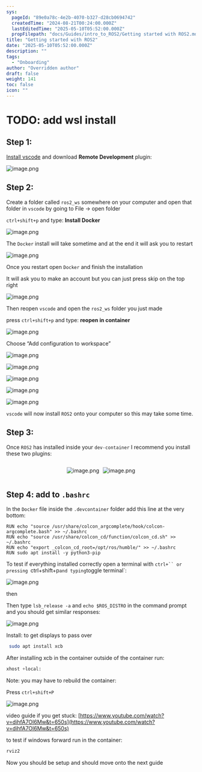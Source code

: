 ```yaml
---
sys:
  pageId: "89e0a78c-4e2b-4070-b327-d28cb0694742"
  createdTime: "2024-08-21T00:24:00.000Z"
  lastEditedTime: "2025-05-10T05:52:00.000Z"
  propFilepath: "docs/Guides/intro_to_ROS2/Getting started with ROS2.md"
title: "Getting started with ROS2"
date: "2025-05-10T05:52:00.000Z"
description: ""
tags:
  - "Onboarding"
author: "Overridden author"
draft: false
weight: 141
toc: false
icon: ""
---
```


# TODO: add wsl install

## Step 1:

[Install vscode](https://code.visualstudio.com/download) and download **Remote Development** plugin:

![image.png](https://prod-files-secure.s3.us-west-2.amazonaws.com/d518164a-d88e-44d1-a4ee-3adb3bd8bce0/efb52993-1881-4a40-b95e-6f020334f022/image.png?X-Amz-Algorithm=AWS4-HMAC-SHA256&X-Amz-Content-Sha256=UNSIGNED-PAYLOAD&X-Amz-Credential=ASIAZI2LB466Q5BB6NAF%2F20250515%2Fus-west-2%2Fs3%2Faws4_request&X-Amz-Date=20250515T161103Z&X-Amz-Expires=3600&X-Amz-Security-Token=IQoJb3JpZ2luX2VjEHgaCXVzLXdlc3QtMiJHMEUCIHhHlnX4lEdsaYXEU%2BU9PpFO0em4NmBpMSBwjqpQhLSGAiEAm8sfOtrtCoSyloCgGbD387ahxxoEIbGg%2FXOHTAKsmoAq%2FwMIMRAAGgw2Mzc0MjMxODM4MDUiDAFwO9YJdoPdnSRAJyrcA1c9Eoi5wPsFiv2jNkOfr%2FmZxcY0mkWSS8K3r0CBecG6EjF8zBqRRK8UemiIjoVHZTvr4XPfUuDebTAxEUNxAxpgkJO52ULrjn2gsBUmgNBN1CBjKWlFjmyoGOJGVO8sc7tjXUHMB7TD3OKALex1CgzeCmNyQU8Dz4h5Tv5xI4eZAF2Y7Nc8MSbEM089XpmDGRcj6SmiHPsuIydLTXIXWQKIV9ZIh1yqYDETbJtDyugsNx%2FtRadI8TyFo2oppMDMW35R1q%2FKqxFGYGUWt5N1CcLVNXMu%2BR52X7AzlCuMFuR54fvxk%2FH%2FMu5tlP1y0ZtEWQE6y38DcYirID3c6GGP2vD%2FBm2IIas3pNN%2F6DrrcmSefclX9CTuJGa6FSX%2BsPPh9zB5k2z21TIsS6vhwCXh8wTQ%2BGX%2FYFpfdotRO2F6%2BVt%2BeXaHEK7Ct%2B0hlKLm76E8z%2Bg13QzW%2FJZTgxp1qZm63P2GO8gs134cgn%2F1os9wGnJQgq4lQ59mt05dz4jE1u0d9w4mCqJJc1z7m%2FUTSXjHEuDxt3tpdElVvFvTyjA5Ch%2FEwiMKq8byfQbeGYKkQYMUuu5Mbi%2FpE6327MoWnjl61Vo9awfzp2Mb7lDWTuyXD4oiuBRdaV0dCRUO1nZJMMSSmMEGOqUB5Gux0FTs%2BgZsOVI63JOpaYayIpujd%2Fap3KDn8%2BfFGgHM3L9TgFsS2%2FGk8JNNgFnbOg2PVkLYZeGSLRlL5keoRLKICXw4o%2FD6ZGXVZGl9Xd22Sc7Mc%2BYUpZB9LLMmncYPiT7m%2B7MG1apGNRC0g4j6Nuvg0YspyjbrtXfaFImp8CiCqk9KiNEz2oHHAMkEJpP2v%2BJ4Q5AuqOoeKGlkA3j0KBIMQKS2&X-Amz-Signature=cfd78bbbed70e7569ae316158853e0364c5c9fb8481387a3b78285d99ae3a97b&X-Amz-SignedHeaders=host&x-id=GetObject)

## Step 2:

Create a folder called `ros2_ws` somewhere on your computer and open that folder in `vscode` by going to File → open folder 

`ctrl+shift+p` and type: **Install Docker**

![image.png](https://prod-files-secure.s3.us-west-2.amazonaws.com/d518164a-d88e-44d1-a4ee-3adb3bd8bce0/2269dc0e-1cd5-47ff-bceb-c04ad9b2eab0/image.png?X-Amz-Algorithm=AWS4-HMAC-SHA256&X-Amz-Content-Sha256=UNSIGNED-PAYLOAD&X-Amz-Credential=ASIAZI2LB466Q5BB6NAF%2F20250515%2Fus-west-2%2Fs3%2Faws4_request&X-Amz-Date=20250515T161103Z&X-Amz-Expires=3600&X-Amz-Security-Token=IQoJb3JpZ2luX2VjEHgaCXVzLXdlc3QtMiJHMEUCIHhHlnX4lEdsaYXEU%2BU9PpFO0em4NmBpMSBwjqpQhLSGAiEAm8sfOtrtCoSyloCgGbD387ahxxoEIbGg%2FXOHTAKsmoAq%2FwMIMRAAGgw2Mzc0MjMxODM4MDUiDAFwO9YJdoPdnSRAJyrcA1c9Eoi5wPsFiv2jNkOfr%2FmZxcY0mkWSS8K3r0CBecG6EjF8zBqRRK8UemiIjoVHZTvr4XPfUuDebTAxEUNxAxpgkJO52ULrjn2gsBUmgNBN1CBjKWlFjmyoGOJGVO8sc7tjXUHMB7TD3OKALex1CgzeCmNyQU8Dz4h5Tv5xI4eZAF2Y7Nc8MSbEM089XpmDGRcj6SmiHPsuIydLTXIXWQKIV9ZIh1yqYDETbJtDyugsNx%2FtRadI8TyFo2oppMDMW35R1q%2FKqxFGYGUWt5N1CcLVNXMu%2BR52X7AzlCuMFuR54fvxk%2FH%2FMu5tlP1y0ZtEWQE6y38DcYirID3c6GGP2vD%2FBm2IIas3pNN%2F6DrrcmSefclX9CTuJGa6FSX%2BsPPh9zB5k2z21TIsS6vhwCXh8wTQ%2BGX%2FYFpfdotRO2F6%2BVt%2BeXaHEK7Ct%2B0hlKLm76E8z%2Bg13QzW%2FJZTgxp1qZm63P2GO8gs134cgn%2F1os9wGnJQgq4lQ59mt05dz4jE1u0d9w4mCqJJc1z7m%2FUTSXjHEuDxt3tpdElVvFvTyjA5Ch%2FEwiMKq8byfQbeGYKkQYMUuu5Mbi%2FpE6327MoWnjl61Vo9awfzp2Mb7lDWTuyXD4oiuBRdaV0dCRUO1nZJMMSSmMEGOqUB5Gux0FTs%2BgZsOVI63JOpaYayIpujd%2Fap3KDn8%2BfFGgHM3L9TgFsS2%2FGk8JNNgFnbOg2PVkLYZeGSLRlL5keoRLKICXw4o%2FD6ZGXVZGl9Xd22Sc7Mc%2BYUpZB9LLMmncYPiT7m%2B7MG1apGNRC0g4j6Nuvg0YspyjbrtXfaFImp8CiCqk9KiNEz2oHHAMkEJpP2v%2BJ4Q5AuqOoeKGlkA3j0KBIMQKS2&X-Amz-Signature=a7ea79b75b8e286b7d89198ca5116d02c4be4a91e17006836c4e955a82052219&X-Amz-SignedHeaders=host&x-id=GetObject)

The `Docker` install will take sometime and at the end it will ask you to restart

![image.png](https://prod-files-secure.s3.us-west-2.amazonaws.com/d518164a-d88e-44d1-a4ee-3adb3bd8bce0/ed233f78-be33-4b1f-b89c-9c346c0e961e/image.png?X-Amz-Algorithm=AWS4-HMAC-SHA256&X-Amz-Content-Sha256=UNSIGNED-PAYLOAD&X-Amz-Credential=ASIAZI2LB466Q5BB6NAF%2F20250515%2Fus-west-2%2Fs3%2Faws4_request&X-Amz-Date=20250515T161103Z&X-Amz-Expires=3600&X-Amz-Security-Token=IQoJb3JpZ2luX2VjEHgaCXVzLXdlc3QtMiJHMEUCIHhHlnX4lEdsaYXEU%2BU9PpFO0em4NmBpMSBwjqpQhLSGAiEAm8sfOtrtCoSyloCgGbD387ahxxoEIbGg%2FXOHTAKsmoAq%2FwMIMRAAGgw2Mzc0MjMxODM4MDUiDAFwO9YJdoPdnSRAJyrcA1c9Eoi5wPsFiv2jNkOfr%2FmZxcY0mkWSS8K3r0CBecG6EjF8zBqRRK8UemiIjoVHZTvr4XPfUuDebTAxEUNxAxpgkJO52ULrjn2gsBUmgNBN1CBjKWlFjmyoGOJGVO8sc7tjXUHMB7TD3OKALex1CgzeCmNyQU8Dz4h5Tv5xI4eZAF2Y7Nc8MSbEM089XpmDGRcj6SmiHPsuIydLTXIXWQKIV9ZIh1yqYDETbJtDyugsNx%2FtRadI8TyFo2oppMDMW35R1q%2FKqxFGYGUWt5N1CcLVNXMu%2BR52X7AzlCuMFuR54fvxk%2FH%2FMu5tlP1y0ZtEWQE6y38DcYirID3c6GGP2vD%2FBm2IIas3pNN%2F6DrrcmSefclX9CTuJGa6FSX%2BsPPh9zB5k2z21TIsS6vhwCXh8wTQ%2BGX%2FYFpfdotRO2F6%2BVt%2BeXaHEK7Ct%2B0hlKLm76E8z%2Bg13QzW%2FJZTgxp1qZm63P2GO8gs134cgn%2F1os9wGnJQgq4lQ59mt05dz4jE1u0d9w4mCqJJc1z7m%2FUTSXjHEuDxt3tpdElVvFvTyjA5Ch%2FEwiMKq8byfQbeGYKkQYMUuu5Mbi%2FpE6327MoWnjl61Vo9awfzp2Mb7lDWTuyXD4oiuBRdaV0dCRUO1nZJMMSSmMEGOqUB5Gux0FTs%2BgZsOVI63JOpaYayIpujd%2Fap3KDn8%2BfFGgHM3L9TgFsS2%2FGk8JNNgFnbOg2PVkLYZeGSLRlL5keoRLKICXw4o%2FD6ZGXVZGl9Xd22Sc7Mc%2BYUpZB9LLMmncYPiT7m%2B7MG1apGNRC0g4j6Nuvg0YspyjbrtXfaFImp8CiCqk9KiNEz2oHHAMkEJpP2v%2BJ4Q5AuqOoeKGlkA3j0KBIMQKS2&X-Amz-Signature=33e658b48f9e373f43400b9fea4bcf29cefb83b0d4719f95d3e40faf7f3c02cb&X-Amz-SignedHeaders=host&x-id=GetObject)

Once you restart open `Docker` and finish the installation

It will ask you to make an account but you can just press skip on the top right

![image.png](https://prod-files-secure.s3.us-west-2.amazonaws.com/d518164a-d88e-44d1-a4ee-3adb3bd8bce0/21010ad9-1659-4fd9-9f59-9932a09b2a3d/image.png?X-Amz-Algorithm=AWS4-HMAC-SHA256&X-Amz-Content-Sha256=UNSIGNED-PAYLOAD&X-Amz-Credential=ASIAZI2LB466Q5BB6NAF%2F20250515%2Fus-west-2%2Fs3%2Faws4_request&X-Amz-Date=20250515T161103Z&X-Amz-Expires=3600&X-Amz-Security-Token=IQoJb3JpZ2luX2VjEHgaCXVzLXdlc3QtMiJHMEUCIHhHlnX4lEdsaYXEU%2BU9PpFO0em4NmBpMSBwjqpQhLSGAiEAm8sfOtrtCoSyloCgGbD387ahxxoEIbGg%2FXOHTAKsmoAq%2FwMIMRAAGgw2Mzc0MjMxODM4MDUiDAFwO9YJdoPdnSRAJyrcA1c9Eoi5wPsFiv2jNkOfr%2FmZxcY0mkWSS8K3r0CBecG6EjF8zBqRRK8UemiIjoVHZTvr4XPfUuDebTAxEUNxAxpgkJO52ULrjn2gsBUmgNBN1CBjKWlFjmyoGOJGVO8sc7tjXUHMB7TD3OKALex1CgzeCmNyQU8Dz4h5Tv5xI4eZAF2Y7Nc8MSbEM089XpmDGRcj6SmiHPsuIydLTXIXWQKIV9ZIh1yqYDETbJtDyugsNx%2FtRadI8TyFo2oppMDMW35R1q%2FKqxFGYGUWt5N1CcLVNXMu%2BR52X7AzlCuMFuR54fvxk%2FH%2FMu5tlP1y0ZtEWQE6y38DcYirID3c6GGP2vD%2FBm2IIas3pNN%2F6DrrcmSefclX9CTuJGa6FSX%2BsPPh9zB5k2z21TIsS6vhwCXh8wTQ%2BGX%2FYFpfdotRO2F6%2BVt%2BeXaHEK7Ct%2B0hlKLm76E8z%2Bg13QzW%2FJZTgxp1qZm63P2GO8gs134cgn%2F1os9wGnJQgq4lQ59mt05dz4jE1u0d9w4mCqJJc1z7m%2FUTSXjHEuDxt3tpdElVvFvTyjA5Ch%2FEwiMKq8byfQbeGYKkQYMUuu5Mbi%2FpE6327MoWnjl61Vo9awfzp2Mb7lDWTuyXD4oiuBRdaV0dCRUO1nZJMMSSmMEGOqUB5Gux0FTs%2BgZsOVI63JOpaYayIpujd%2Fap3KDn8%2BfFGgHM3L9TgFsS2%2FGk8JNNgFnbOg2PVkLYZeGSLRlL5keoRLKICXw4o%2FD6ZGXVZGl9Xd22Sc7Mc%2BYUpZB9LLMmncYPiT7m%2B7MG1apGNRC0g4j6Nuvg0YspyjbrtXfaFImp8CiCqk9KiNEz2oHHAMkEJpP2v%2BJ4Q5AuqOoeKGlkA3j0KBIMQKS2&X-Amz-Signature=106c9826064e475c46a736eae7d0c029e19fdceaa52b33056538842387820f81&X-Amz-SignedHeaders=host&x-id=GetObject)

Then reopen `vscode` and open the `ros2_ws` folder you just made

press `ctrl+shift+p` and type: **reopen in container**

![image.png](https://prod-files-secure.s3.us-west-2.amazonaws.com/d518164a-d88e-44d1-a4ee-3adb3bd8bce0/4e93b8c2-41ad-488c-8095-c74205196118/image.png?X-Amz-Algorithm=AWS4-HMAC-SHA256&X-Amz-Content-Sha256=UNSIGNED-PAYLOAD&X-Amz-Credential=ASIAZI2LB466Q5BB6NAF%2F20250515%2Fus-west-2%2Fs3%2Faws4_request&X-Amz-Date=20250515T161103Z&X-Amz-Expires=3600&X-Amz-Security-Token=IQoJb3JpZ2luX2VjEHgaCXVzLXdlc3QtMiJHMEUCIHhHlnX4lEdsaYXEU%2BU9PpFO0em4NmBpMSBwjqpQhLSGAiEAm8sfOtrtCoSyloCgGbD387ahxxoEIbGg%2FXOHTAKsmoAq%2FwMIMRAAGgw2Mzc0MjMxODM4MDUiDAFwO9YJdoPdnSRAJyrcA1c9Eoi5wPsFiv2jNkOfr%2FmZxcY0mkWSS8K3r0CBecG6EjF8zBqRRK8UemiIjoVHZTvr4XPfUuDebTAxEUNxAxpgkJO52ULrjn2gsBUmgNBN1CBjKWlFjmyoGOJGVO8sc7tjXUHMB7TD3OKALex1CgzeCmNyQU8Dz4h5Tv5xI4eZAF2Y7Nc8MSbEM089XpmDGRcj6SmiHPsuIydLTXIXWQKIV9ZIh1yqYDETbJtDyugsNx%2FtRadI8TyFo2oppMDMW35R1q%2FKqxFGYGUWt5N1CcLVNXMu%2BR52X7AzlCuMFuR54fvxk%2FH%2FMu5tlP1y0ZtEWQE6y38DcYirID3c6GGP2vD%2FBm2IIas3pNN%2F6DrrcmSefclX9CTuJGa6FSX%2BsPPh9zB5k2z21TIsS6vhwCXh8wTQ%2BGX%2FYFpfdotRO2F6%2BVt%2BeXaHEK7Ct%2B0hlKLm76E8z%2Bg13QzW%2FJZTgxp1qZm63P2GO8gs134cgn%2F1os9wGnJQgq4lQ59mt05dz4jE1u0d9w4mCqJJc1z7m%2FUTSXjHEuDxt3tpdElVvFvTyjA5Ch%2FEwiMKq8byfQbeGYKkQYMUuu5Mbi%2FpE6327MoWnjl61Vo9awfzp2Mb7lDWTuyXD4oiuBRdaV0dCRUO1nZJMMSSmMEGOqUB5Gux0FTs%2BgZsOVI63JOpaYayIpujd%2Fap3KDn8%2BfFGgHM3L9TgFsS2%2FGk8JNNgFnbOg2PVkLYZeGSLRlL5keoRLKICXw4o%2FD6ZGXVZGl9Xd22Sc7Mc%2BYUpZB9LLMmncYPiT7m%2B7MG1apGNRC0g4j6Nuvg0YspyjbrtXfaFImp8CiCqk9KiNEz2oHHAMkEJpP2v%2BJ4Q5AuqOoeKGlkA3j0KBIMQKS2&X-Amz-Signature=3ffac62ac8fc575d886bd04199a7baf7c023ed98c87a5405a070d33710fecd2c&X-Amz-SignedHeaders=host&x-id=GetObject)

Choose “Add configuration to workspace”

![image.png](https://prod-files-secure.s3.us-west-2.amazonaws.com/d518164a-d88e-44d1-a4ee-3adb3bd8bce0/9560b282-5060-4989-ba37-97e7b2c22476/image.png?X-Amz-Algorithm=AWS4-HMAC-SHA256&X-Amz-Content-Sha256=UNSIGNED-PAYLOAD&X-Amz-Credential=ASIAZI2LB466Q5BB6NAF%2F20250515%2Fus-west-2%2Fs3%2Faws4_request&X-Amz-Date=20250515T161103Z&X-Amz-Expires=3600&X-Amz-Security-Token=IQoJb3JpZ2luX2VjEHgaCXVzLXdlc3QtMiJHMEUCIHhHlnX4lEdsaYXEU%2BU9PpFO0em4NmBpMSBwjqpQhLSGAiEAm8sfOtrtCoSyloCgGbD387ahxxoEIbGg%2FXOHTAKsmoAq%2FwMIMRAAGgw2Mzc0MjMxODM4MDUiDAFwO9YJdoPdnSRAJyrcA1c9Eoi5wPsFiv2jNkOfr%2FmZxcY0mkWSS8K3r0CBecG6EjF8zBqRRK8UemiIjoVHZTvr4XPfUuDebTAxEUNxAxpgkJO52ULrjn2gsBUmgNBN1CBjKWlFjmyoGOJGVO8sc7tjXUHMB7TD3OKALex1CgzeCmNyQU8Dz4h5Tv5xI4eZAF2Y7Nc8MSbEM089XpmDGRcj6SmiHPsuIydLTXIXWQKIV9ZIh1yqYDETbJtDyugsNx%2FtRadI8TyFo2oppMDMW35R1q%2FKqxFGYGUWt5N1CcLVNXMu%2BR52X7AzlCuMFuR54fvxk%2FH%2FMu5tlP1y0ZtEWQE6y38DcYirID3c6GGP2vD%2FBm2IIas3pNN%2F6DrrcmSefclX9CTuJGa6FSX%2BsPPh9zB5k2z21TIsS6vhwCXh8wTQ%2BGX%2FYFpfdotRO2F6%2BVt%2BeXaHEK7Ct%2B0hlKLm76E8z%2Bg13QzW%2FJZTgxp1qZm63P2GO8gs134cgn%2F1os9wGnJQgq4lQ59mt05dz4jE1u0d9w4mCqJJc1z7m%2FUTSXjHEuDxt3tpdElVvFvTyjA5Ch%2FEwiMKq8byfQbeGYKkQYMUuu5Mbi%2FpE6327MoWnjl61Vo9awfzp2Mb7lDWTuyXD4oiuBRdaV0dCRUO1nZJMMSSmMEGOqUB5Gux0FTs%2BgZsOVI63JOpaYayIpujd%2Fap3KDn8%2BfFGgHM3L9TgFsS2%2FGk8JNNgFnbOg2PVkLYZeGSLRlL5keoRLKICXw4o%2FD6ZGXVZGl9Xd22Sc7Mc%2BYUpZB9LLMmncYPiT7m%2B7MG1apGNRC0g4j6Nuvg0YspyjbrtXfaFImp8CiCqk9KiNEz2oHHAMkEJpP2v%2BJ4Q5AuqOoeKGlkA3j0KBIMQKS2&X-Amz-Signature=fa1ca4c82356c2e99edbd02f1f6341882cd73e93852ae44cb65c37982fb46961&X-Amz-SignedHeaders=host&x-id=GetObject)

![image.png](https://prod-files-secure.s3.us-west-2.amazonaws.com/d518164a-d88e-44d1-a4ee-3adb3bd8bce0/2ee63f81-886b-48e8-a553-dc6e5eac99e4/image.png?X-Amz-Algorithm=AWS4-HMAC-SHA256&X-Amz-Content-Sha256=UNSIGNED-PAYLOAD&X-Amz-Credential=ASIAZI2LB466Q5BB6NAF%2F20250515%2Fus-west-2%2Fs3%2Faws4_request&X-Amz-Date=20250515T161103Z&X-Amz-Expires=3600&X-Amz-Security-Token=IQoJb3JpZ2luX2VjEHgaCXVzLXdlc3QtMiJHMEUCIHhHlnX4lEdsaYXEU%2BU9PpFO0em4NmBpMSBwjqpQhLSGAiEAm8sfOtrtCoSyloCgGbD387ahxxoEIbGg%2FXOHTAKsmoAq%2FwMIMRAAGgw2Mzc0MjMxODM4MDUiDAFwO9YJdoPdnSRAJyrcA1c9Eoi5wPsFiv2jNkOfr%2FmZxcY0mkWSS8K3r0CBecG6EjF8zBqRRK8UemiIjoVHZTvr4XPfUuDebTAxEUNxAxpgkJO52ULrjn2gsBUmgNBN1CBjKWlFjmyoGOJGVO8sc7tjXUHMB7TD3OKALex1CgzeCmNyQU8Dz4h5Tv5xI4eZAF2Y7Nc8MSbEM089XpmDGRcj6SmiHPsuIydLTXIXWQKIV9ZIh1yqYDETbJtDyugsNx%2FtRadI8TyFo2oppMDMW35R1q%2FKqxFGYGUWt5N1CcLVNXMu%2BR52X7AzlCuMFuR54fvxk%2FH%2FMu5tlP1y0ZtEWQE6y38DcYirID3c6GGP2vD%2FBm2IIas3pNN%2F6DrrcmSefclX9CTuJGa6FSX%2BsPPh9zB5k2z21TIsS6vhwCXh8wTQ%2BGX%2FYFpfdotRO2F6%2BVt%2BeXaHEK7Ct%2B0hlKLm76E8z%2Bg13QzW%2FJZTgxp1qZm63P2GO8gs134cgn%2F1os9wGnJQgq4lQ59mt05dz4jE1u0d9w4mCqJJc1z7m%2FUTSXjHEuDxt3tpdElVvFvTyjA5Ch%2FEwiMKq8byfQbeGYKkQYMUuu5Mbi%2FpE6327MoWnjl61Vo9awfzp2Mb7lDWTuyXD4oiuBRdaV0dCRUO1nZJMMSSmMEGOqUB5Gux0FTs%2BgZsOVI63JOpaYayIpujd%2Fap3KDn8%2BfFGgHM3L9TgFsS2%2FGk8JNNgFnbOg2PVkLYZeGSLRlL5keoRLKICXw4o%2FD6ZGXVZGl9Xd22Sc7Mc%2BYUpZB9LLMmncYPiT7m%2B7MG1apGNRC0g4j6Nuvg0YspyjbrtXfaFImp8CiCqk9KiNEz2oHHAMkEJpP2v%2BJ4Q5AuqOoeKGlkA3j0KBIMQKS2&X-Amz-Signature=851123b1fe42099d8dcb19cecda4cdc90aa9c5b2d276e610f3ceb406d315a809&X-Amz-SignedHeaders=host&x-id=GetObject)

![image.png](https://prod-files-secure.s3.us-west-2.amazonaws.com/d518164a-d88e-44d1-a4ee-3adb3bd8bce0/ae1580b2-b048-407e-aed9-b584224a7a04/image.png?X-Amz-Algorithm=AWS4-HMAC-SHA256&X-Amz-Content-Sha256=UNSIGNED-PAYLOAD&X-Amz-Credential=ASIAZI2LB466Q5BB6NAF%2F20250515%2Fus-west-2%2Fs3%2Faws4_request&X-Amz-Date=20250515T161103Z&X-Amz-Expires=3600&X-Amz-Security-Token=IQoJb3JpZ2luX2VjEHgaCXVzLXdlc3QtMiJHMEUCIHhHlnX4lEdsaYXEU%2BU9PpFO0em4NmBpMSBwjqpQhLSGAiEAm8sfOtrtCoSyloCgGbD387ahxxoEIbGg%2FXOHTAKsmoAq%2FwMIMRAAGgw2Mzc0MjMxODM4MDUiDAFwO9YJdoPdnSRAJyrcA1c9Eoi5wPsFiv2jNkOfr%2FmZxcY0mkWSS8K3r0CBecG6EjF8zBqRRK8UemiIjoVHZTvr4XPfUuDebTAxEUNxAxpgkJO52ULrjn2gsBUmgNBN1CBjKWlFjmyoGOJGVO8sc7tjXUHMB7TD3OKALex1CgzeCmNyQU8Dz4h5Tv5xI4eZAF2Y7Nc8MSbEM089XpmDGRcj6SmiHPsuIydLTXIXWQKIV9ZIh1yqYDETbJtDyugsNx%2FtRadI8TyFo2oppMDMW35R1q%2FKqxFGYGUWt5N1CcLVNXMu%2BR52X7AzlCuMFuR54fvxk%2FH%2FMu5tlP1y0ZtEWQE6y38DcYirID3c6GGP2vD%2FBm2IIas3pNN%2F6DrrcmSefclX9CTuJGa6FSX%2BsPPh9zB5k2z21TIsS6vhwCXh8wTQ%2BGX%2FYFpfdotRO2F6%2BVt%2BeXaHEK7Ct%2B0hlKLm76E8z%2Bg13QzW%2FJZTgxp1qZm63P2GO8gs134cgn%2F1os9wGnJQgq4lQ59mt05dz4jE1u0d9w4mCqJJc1z7m%2FUTSXjHEuDxt3tpdElVvFvTyjA5Ch%2FEwiMKq8byfQbeGYKkQYMUuu5Mbi%2FpE6327MoWnjl61Vo9awfzp2Mb7lDWTuyXD4oiuBRdaV0dCRUO1nZJMMSSmMEGOqUB5Gux0FTs%2BgZsOVI63JOpaYayIpujd%2Fap3KDn8%2BfFGgHM3L9TgFsS2%2FGk8JNNgFnbOg2PVkLYZeGSLRlL5keoRLKICXw4o%2FD6ZGXVZGl9Xd22Sc7Mc%2BYUpZB9LLMmncYPiT7m%2B7MG1apGNRC0g4j6Nuvg0YspyjbrtXfaFImp8CiCqk9KiNEz2oHHAMkEJpP2v%2BJ4Q5AuqOoeKGlkA3j0KBIMQKS2&X-Amz-Signature=c9a0b7b3a9ffc2532b0cb93146424b72afa36237b69f84c8cdfed06b63d3590d&X-Amz-SignedHeaders=host&x-id=GetObject)

![image.png](https://prod-files-secure.s3.us-west-2.amazonaws.com/d518164a-d88e-44d1-a4ee-3adb3bd8bce0/53255b28-f75e-430f-b9e3-c0ac8577e42b/image.png?X-Amz-Algorithm=AWS4-HMAC-SHA256&X-Amz-Content-Sha256=UNSIGNED-PAYLOAD&X-Amz-Credential=ASIAZI2LB466Q5BB6NAF%2F20250515%2Fus-west-2%2Fs3%2Faws4_request&X-Amz-Date=20250515T161103Z&X-Amz-Expires=3600&X-Amz-Security-Token=IQoJb3JpZ2luX2VjEHgaCXVzLXdlc3QtMiJHMEUCIHhHlnX4lEdsaYXEU%2BU9PpFO0em4NmBpMSBwjqpQhLSGAiEAm8sfOtrtCoSyloCgGbD387ahxxoEIbGg%2FXOHTAKsmoAq%2FwMIMRAAGgw2Mzc0MjMxODM4MDUiDAFwO9YJdoPdnSRAJyrcA1c9Eoi5wPsFiv2jNkOfr%2FmZxcY0mkWSS8K3r0CBecG6EjF8zBqRRK8UemiIjoVHZTvr4XPfUuDebTAxEUNxAxpgkJO52ULrjn2gsBUmgNBN1CBjKWlFjmyoGOJGVO8sc7tjXUHMB7TD3OKALex1CgzeCmNyQU8Dz4h5Tv5xI4eZAF2Y7Nc8MSbEM089XpmDGRcj6SmiHPsuIydLTXIXWQKIV9ZIh1yqYDETbJtDyugsNx%2FtRadI8TyFo2oppMDMW35R1q%2FKqxFGYGUWt5N1CcLVNXMu%2BR52X7AzlCuMFuR54fvxk%2FH%2FMu5tlP1y0ZtEWQE6y38DcYirID3c6GGP2vD%2FBm2IIas3pNN%2F6DrrcmSefclX9CTuJGa6FSX%2BsPPh9zB5k2z21TIsS6vhwCXh8wTQ%2BGX%2FYFpfdotRO2F6%2BVt%2BeXaHEK7Ct%2B0hlKLm76E8z%2Bg13QzW%2FJZTgxp1qZm63P2GO8gs134cgn%2F1os9wGnJQgq4lQ59mt05dz4jE1u0d9w4mCqJJc1z7m%2FUTSXjHEuDxt3tpdElVvFvTyjA5Ch%2FEwiMKq8byfQbeGYKkQYMUuu5Mbi%2FpE6327MoWnjl61Vo9awfzp2Mb7lDWTuyXD4oiuBRdaV0dCRUO1nZJMMSSmMEGOqUB5Gux0FTs%2BgZsOVI63JOpaYayIpujd%2Fap3KDn8%2BfFGgHM3L9TgFsS2%2FGk8JNNgFnbOg2PVkLYZeGSLRlL5keoRLKICXw4o%2FD6ZGXVZGl9Xd22Sc7Mc%2BYUpZB9LLMmncYPiT7m%2B7MG1apGNRC0g4j6Nuvg0YspyjbrtXfaFImp8CiCqk9KiNEz2oHHAMkEJpP2v%2BJ4Q5AuqOoeKGlkA3j0KBIMQKS2&X-Amz-Signature=aaaf0fda6ea6555ff3469dbd9be01f286f6ac9f3d1610627f3a90004989b8338&X-Amz-SignedHeaders=host&x-id=GetObject)

![image.png](https://prod-files-secure.s3.us-west-2.amazonaws.com/d518164a-d88e-44d1-a4ee-3adb3bd8bce0/7c562767-5af9-4ffb-97d1-327bcdf4ee00/image.png?X-Amz-Algorithm=AWS4-HMAC-SHA256&X-Amz-Content-Sha256=UNSIGNED-PAYLOAD&X-Amz-Credential=ASIAZI2LB466Q5BB6NAF%2F20250515%2Fus-west-2%2Fs3%2Faws4_request&X-Amz-Date=20250515T161103Z&X-Amz-Expires=3600&X-Amz-Security-Token=IQoJb3JpZ2luX2VjEHgaCXVzLXdlc3QtMiJHMEUCIHhHlnX4lEdsaYXEU%2BU9PpFO0em4NmBpMSBwjqpQhLSGAiEAm8sfOtrtCoSyloCgGbD387ahxxoEIbGg%2FXOHTAKsmoAq%2FwMIMRAAGgw2Mzc0MjMxODM4MDUiDAFwO9YJdoPdnSRAJyrcA1c9Eoi5wPsFiv2jNkOfr%2FmZxcY0mkWSS8K3r0CBecG6EjF8zBqRRK8UemiIjoVHZTvr4XPfUuDebTAxEUNxAxpgkJO52ULrjn2gsBUmgNBN1CBjKWlFjmyoGOJGVO8sc7tjXUHMB7TD3OKALex1CgzeCmNyQU8Dz4h5Tv5xI4eZAF2Y7Nc8MSbEM089XpmDGRcj6SmiHPsuIydLTXIXWQKIV9ZIh1yqYDETbJtDyugsNx%2FtRadI8TyFo2oppMDMW35R1q%2FKqxFGYGUWt5N1CcLVNXMu%2BR52X7AzlCuMFuR54fvxk%2FH%2FMu5tlP1y0ZtEWQE6y38DcYirID3c6GGP2vD%2FBm2IIas3pNN%2F6DrrcmSefclX9CTuJGa6FSX%2BsPPh9zB5k2z21TIsS6vhwCXh8wTQ%2BGX%2FYFpfdotRO2F6%2BVt%2BeXaHEK7Ct%2B0hlKLm76E8z%2Bg13QzW%2FJZTgxp1qZm63P2GO8gs134cgn%2F1os9wGnJQgq4lQ59mt05dz4jE1u0d9w4mCqJJc1z7m%2FUTSXjHEuDxt3tpdElVvFvTyjA5Ch%2FEwiMKq8byfQbeGYKkQYMUuu5Mbi%2FpE6327MoWnjl61Vo9awfzp2Mb7lDWTuyXD4oiuBRdaV0dCRUO1nZJMMSSmMEGOqUB5Gux0FTs%2BgZsOVI63JOpaYayIpujd%2Fap3KDn8%2BfFGgHM3L9TgFsS2%2FGk8JNNgFnbOg2PVkLYZeGSLRlL5keoRLKICXw4o%2FD6ZGXVZGl9Xd22Sc7Mc%2BYUpZB9LLMmncYPiT7m%2B7MG1apGNRC0g4j6Nuvg0YspyjbrtXfaFImp8CiCqk9KiNEz2oHHAMkEJpP2v%2BJ4Q5AuqOoeKGlkA3j0KBIMQKS2&X-Amz-Signature=5ad4aad07e7dc3470f5b868a134155a4b2d6b8d89f85698b5dd838d11f1dbb20&X-Amz-SignedHeaders=host&x-id=GetObject)

`vscode` will now install `ROS2` onto your computer so this may take some time.

## Step 3:

Once `ROS2` has installed inside your `dev-container` I recommend you install these two plugins:

<div style="display: flex;flex-direction: row; column-gap:10px; max-width: 630px;justify-content: center;">
<div>

![image.png](https://prod-files-secure.s3.us-west-2.amazonaws.com/d518164a-d88e-44d1-a4ee-3adb3bd8bce0/3fc3d550-5a54-4ba1-ba6b-faa01cdb7369/image.png?X-Amz-Algorithm=AWS4-HMAC-SHA256&X-Amz-Content-Sha256=UNSIGNED-PAYLOAD&X-Amz-Credential=ASIAZI2LB466ZTEZZNL4%2F20250515%2Fus-west-2%2Fs3%2Faws4_request&X-Amz-Date=20250515T161110Z&X-Amz-Expires=3600&X-Amz-Security-Token=IQoJb3JpZ2luX2VjEHgaCXVzLXdlc3QtMiJHMEUCIH8bh4pZbtT4WXSeBy8eQFpvehQpsfeAq42sfrAo790BAiEAuzIcx7UUsDm6ASsVs%2BsMt5bIj3hjmn9gpEhAZ%2BsRkngq%2FwMIMRAAGgw2Mzc0MjMxODM4MDUiDGcif9H9MWQI7rRRRircAxdDQIo2MWHCqcyqmTqWS9%2BHqvU%2BEOBCH6xAhS53x1A3qP3MaJpcxQ12guDx79s8o%2B0LJ3L%2B16e3Gjpp0cXipNfzE0R9goON4PMspZZ3UUDnz8zq9VZybH1YyyM3K0LT%2F%2BrrYRRr0yvFsXx5qPySOFqwjF%2BUUJnsMme4A8frJom%2FwdwyXx7J0zxh0J5vFOUtSvJB4j%2BVzNnHcP%2BSsXbLTEdUeDxjgtO1%2Fq3g6t0JjfFP08D61zwUKiSRa2vgWuZ9j5IRH2QoSWivoOAEY4xM6L%2FtdFH5CtAlyqcFRPRZyq93HQvts5wLIf%2B91U8HfPyIt6g21r5BQGCp44B3fLp%2FRen1n%2FofQ9PSMep9UIz2CIZ2m9HpI%2BsGOjIhsGWk4vsaX7i%2Bv6dNYRtxFb5lD3HMTLY45hmesrBNN%2Fbs4OBS5a1y4iDXclxiXv8wTEAPkiLufJA81lAKmHTIw1vl3WCtTsCiLCh0ZUGgD%2Bivsal1oh%2F3%2BpMBhD16SUYp8yuCS%2FXAH0uXCY8GR28cJBlciMEfJX6LAq5gVAyK5PPm8RZqTTI0hkrg%2BbZJIkKjEQMSVnytNNAmW1Mk%2FSC6poslKcHekS9K%2FebsMRtIKsGaQV6OEYgliGVUMuOySASgr5WdMPqQmMEGOqUBrZIauEId74F%2BSJooUVXg2vLcdyhyQ6I7YUyBbhSATkypriiQzWso03B5cEUVcCDQK%2FpijLZzZGBj4RlTC1VLoNyhzk9RtnK9ZN4EMkSLz30AVfeu1Af%2FR23w4djkUzz%2FfJcEsNT5dAx8CRNJW%2F%2F2kcX2iA1Igqf5FpZR66B%2Fs8mEk5%2BJIPspbKeHraVB3Ao5lcLJoW%2BRHnhYyF6KpTo2OdXLivSZ&X-Amz-Signature=1d8f2d65764f858eff0ed9342ce2d9309354fd6ee2c216bc30dd4da51f459a08&X-Amz-SignedHeaders=host&x-id=GetObject)

</div>
<div>

![image.png](https://prod-files-secure.s3.us-west-2.amazonaws.com/d518164a-d88e-44d1-a4ee-3adb3bd8bce0/d994cc66-13c2-4093-a5a3-f84cf4601a82/image.png?X-Amz-Algorithm=AWS4-HMAC-SHA256&X-Amz-Content-Sha256=UNSIGNED-PAYLOAD&X-Amz-Credential=ASIAZI2LB466QOSRE5QD%2F20250515%2Fus-west-2%2Fs3%2Faws4_request&X-Amz-Date=20250515T161110Z&X-Amz-Expires=3600&X-Amz-Security-Token=IQoJb3JpZ2luX2VjEHgaCXVzLXdlc3QtMiJHMEUCIGvKhWWkqXRPE9zGlx3G%2F20Fpqb2Yv%2FEzfrHgt0dtLMXAiEA68uvFNytWw1I0aFtgJCDOD0m%2FZfZ990f60jWCkwKPIYq%2FwMIMRAAGgw2Mzc0MjMxODM4MDUiDILvlfiEoKvP%2FbKGJyrcA1JuuUIRjly5RXlspdW3enw2CmMQsrOvt7tz%2BQ8EhfEklXlKa3M3byPhTP6q91IRJKcw2KnBzMDkXbA74aGwB4CGfVu9MU3NFm2Ql8vudTTw2Lud%2FGRBGS9HOjYMrIC2lH1AfDUApYrpjbKEf3pcqWT3BtS8r2N9GyyWhYjZDBdM9Eaf%2B%2BtWbXCrREKAOlbnxJVMmtPLmyDTDA0MbUX3YxOtI5KbBoHubD%2FMEC5NvoQ%2FRxaVANn0%2Bj70rQCJ4656j8ZwMGFBbBG79NyS9ykWcXbrPHCSDjpZIU7ZNSQ3rtARrgbnxUoD3qS9iaX65cxGrrEshY3rKNw8wU9407xHppTA0Fhj%2FbhJj6Qi%2FOnvk8fbv94F7CZIRzQIOv8zzhQudA%2F6vJozLYhgfngSQl2RcgZNxbeuLDV92UYs78bt%2BzFTEC4u878HqNUOSyQzAg5mUufI2fspf8tu6t%2FB2p8DHYSLZZtYp5IT8IT4Xi8W2H5nmaygrNb7MbvpXLhzXVSCQF%2FWmlflHxsyXtqA3MypuTcJMR3GW%2BTdSdFPLm9TnkKRiATMcngZJ4jbqfpmmpi0s4nJfGT0y909%2Ff5UgbHB0soGb43JknllZReJYf0x%2F5HOQLj%2BBm8p8n54Vl8eMPiQmMEGOqUBF%2F0lSm%2BecVDb9t3uhv18R%2BBD%2B%2FZC31hx5oYmOfqlp2WxelgxQE4mO4jVlPPBITDw1QlEN4w8rTJnOe5ZhQbGUroEwvRsl58rzFGRGaC7nzH5s7m3kCmQSK0d3EkAht45VWor3pDZApe9X4sa9abI514FZmQG%2FWMWmgnfd5%2F3RwrR6FiX8Yz3Wralfe0BHDVcb4IqY%2B8WCk2VTxwZIO7rEd6uSdm0&X-Amz-Signature=6ca8b76978064da48a7f14f16ee33b09c1e5cfe12c8adcfcac517f918ceef2e0&X-Amz-SignedHeaders=host&x-id=GetObject)

</div>
</div>

## Step 4: add to `.bashrc`

In the `Docker` file inside the `.devcontainer` folder add this line at the very bottom: 

```docker
RUN echo "source /usr/share/colcon_argcomplete/hook/colcon-argcomplete.bash" >> ~/.bashrc
RUN echo "source /usr/share/colcon_cd/function/colcon_cd.sh" >> ~/.bashrc
RUN echo "export _colcon_cd_root=/opt/ros/humble/" >> ~/.bashrc
RUN sudo apt install -y python3-pip 
```

To test if everything installed correctly open a terminal with `ctrl+`` or pressing `ctrl+shift+p` and typing `toggle terminal`:

![image.png](https://prod-files-secure.s3.us-west-2.amazonaws.com/d518164a-d88e-44d1-a4ee-3adb3bd8bce0/6a4943d8-b04e-4c02-9a58-775f3384d1a5/image.png?X-Amz-Algorithm=AWS4-HMAC-SHA256&X-Amz-Content-Sha256=UNSIGNED-PAYLOAD&X-Amz-Credential=ASIAZI2LB466Q5BB6NAF%2F20250515%2Fus-west-2%2Fs3%2Faws4_request&X-Amz-Date=20250515T161103Z&X-Amz-Expires=3600&X-Amz-Security-Token=IQoJb3JpZ2luX2VjEHgaCXVzLXdlc3QtMiJHMEUCIHhHlnX4lEdsaYXEU%2BU9PpFO0em4NmBpMSBwjqpQhLSGAiEAm8sfOtrtCoSyloCgGbD387ahxxoEIbGg%2FXOHTAKsmoAq%2FwMIMRAAGgw2Mzc0MjMxODM4MDUiDAFwO9YJdoPdnSRAJyrcA1c9Eoi5wPsFiv2jNkOfr%2FmZxcY0mkWSS8K3r0CBecG6EjF8zBqRRK8UemiIjoVHZTvr4XPfUuDebTAxEUNxAxpgkJO52ULrjn2gsBUmgNBN1CBjKWlFjmyoGOJGVO8sc7tjXUHMB7TD3OKALex1CgzeCmNyQU8Dz4h5Tv5xI4eZAF2Y7Nc8MSbEM089XpmDGRcj6SmiHPsuIydLTXIXWQKIV9ZIh1yqYDETbJtDyugsNx%2FtRadI8TyFo2oppMDMW35R1q%2FKqxFGYGUWt5N1CcLVNXMu%2BR52X7AzlCuMFuR54fvxk%2FH%2FMu5tlP1y0ZtEWQE6y38DcYirID3c6GGP2vD%2FBm2IIas3pNN%2F6DrrcmSefclX9CTuJGa6FSX%2BsPPh9zB5k2z21TIsS6vhwCXh8wTQ%2BGX%2FYFpfdotRO2F6%2BVt%2BeXaHEK7Ct%2B0hlKLm76E8z%2Bg13QzW%2FJZTgxp1qZm63P2GO8gs134cgn%2F1os9wGnJQgq4lQ59mt05dz4jE1u0d9w4mCqJJc1z7m%2FUTSXjHEuDxt3tpdElVvFvTyjA5Ch%2FEwiMKq8byfQbeGYKkQYMUuu5Mbi%2FpE6327MoWnjl61Vo9awfzp2Mb7lDWTuyXD4oiuBRdaV0dCRUO1nZJMMSSmMEGOqUB5Gux0FTs%2BgZsOVI63JOpaYayIpujd%2Fap3KDn8%2BfFGgHM3L9TgFsS2%2FGk8JNNgFnbOg2PVkLYZeGSLRlL5keoRLKICXw4o%2FD6ZGXVZGl9Xd22Sc7Mc%2BYUpZB9LLMmncYPiT7m%2B7MG1apGNRC0g4j6Nuvg0YspyjbrtXfaFImp8CiCqk9KiNEz2oHHAMkEJpP2v%2BJ4Q5AuqOoeKGlkA3j0KBIMQKS2&X-Amz-Signature=35526804a151e32a6eb60b0b5df273866a48019edb3acf0bcc03e5ed770f7b33&X-Amz-SignedHeaders=host&x-id=GetObject)

then 

Then type `lsb_release -a` and `echo $ROS_DISTRO` in the command prompt and you should get similar responses:

![image.png](https://prod-files-secure.s3.us-west-2.amazonaws.com/d518164a-d88e-44d1-a4ee-3adb3bd8bce0/3e635dec-a805-4e85-8b9e-d000e5b71a4e/image.png?X-Amz-Algorithm=AWS4-HMAC-SHA256&X-Amz-Content-Sha256=UNSIGNED-PAYLOAD&X-Amz-Credential=ASIAZI2LB466Q5BB6NAF%2F20250515%2Fus-west-2%2Fs3%2Faws4_request&X-Amz-Date=20250515T161103Z&X-Amz-Expires=3600&X-Amz-Security-Token=IQoJb3JpZ2luX2VjEHgaCXVzLXdlc3QtMiJHMEUCIHhHlnX4lEdsaYXEU%2BU9PpFO0em4NmBpMSBwjqpQhLSGAiEAm8sfOtrtCoSyloCgGbD387ahxxoEIbGg%2FXOHTAKsmoAq%2FwMIMRAAGgw2Mzc0MjMxODM4MDUiDAFwO9YJdoPdnSRAJyrcA1c9Eoi5wPsFiv2jNkOfr%2FmZxcY0mkWSS8K3r0CBecG6EjF8zBqRRK8UemiIjoVHZTvr4XPfUuDebTAxEUNxAxpgkJO52ULrjn2gsBUmgNBN1CBjKWlFjmyoGOJGVO8sc7tjXUHMB7TD3OKALex1CgzeCmNyQU8Dz4h5Tv5xI4eZAF2Y7Nc8MSbEM089XpmDGRcj6SmiHPsuIydLTXIXWQKIV9ZIh1yqYDETbJtDyugsNx%2FtRadI8TyFo2oppMDMW35R1q%2FKqxFGYGUWt5N1CcLVNXMu%2BR52X7AzlCuMFuR54fvxk%2FH%2FMu5tlP1y0ZtEWQE6y38DcYirID3c6GGP2vD%2FBm2IIas3pNN%2F6DrrcmSefclX9CTuJGa6FSX%2BsPPh9zB5k2z21TIsS6vhwCXh8wTQ%2BGX%2FYFpfdotRO2F6%2BVt%2BeXaHEK7Ct%2B0hlKLm76E8z%2Bg13QzW%2FJZTgxp1qZm63P2GO8gs134cgn%2F1os9wGnJQgq4lQ59mt05dz4jE1u0d9w4mCqJJc1z7m%2FUTSXjHEuDxt3tpdElVvFvTyjA5Ch%2FEwiMKq8byfQbeGYKkQYMUuu5Mbi%2FpE6327MoWnjl61Vo9awfzp2Mb7lDWTuyXD4oiuBRdaV0dCRUO1nZJMMSSmMEGOqUB5Gux0FTs%2BgZsOVI63JOpaYayIpujd%2Fap3KDn8%2BfFGgHM3L9TgFsS2%2FGk8JNNgFnbOg2PVkLYZeGSLRlL5keoRLKICXw4o%2FD6ZGXVZGl9Xd22Sc7Mc%2BYUpZB9LLMmncYPiT7m%2B7MG1apGNRC0g4j6Nuvg0YspyjbrtXfaFImp8CiCqk9KiNEz2oHHAMkEJpP2v%2BJ4Q5AuqOoeKGlkA3j0KBIMQKS2&X-Amz-Signature=e8edd8f56667d0a854b585df8ba616d7836c84c47be7d5bfa62274fdad218401&X-Amz-SignedHeaders=host&x-id=GetObject)

Install:  to get displays to pass over

```bash
 sudo apt install xcb
```

After installing xcb in the container outside of the container run:

```python
xhost +local:
```

Note: you may have to rebuild the container:

Press `ctrl+shift+P`

![image.png](https://prod-files-secure.s3.us-west-2.amazonaws.com/d518164a-d88e-44d1-a4ee-3adb3bd8bce0/6c2be660-2618-4c38-9c26-53554f7a0b7b/image.png?X-Amz-Algorithm=AWS4-HMAC-SHA256&X-Amz-Content-Sha256=UNSIGNED-PAYLOAD&X-Amz-Credential=ASIAZI2LB466Q5BB6NAF%2F20250515%2Fus-west-2%2Fs3%2Faws4_request&X-Amz-Date=20250515T161103Z&X-Amz-Expires=3600&X-Amz-Security-Token=IQoJb3JpZ2luX2VjEHgaCXVzLXdlc3QtMiJHMEUCIHhHlnX4lEdsaYXEU%2BU9PpFO0em4NmBpMSBwjqpQhLSGAiEAm8sfOtrtCoSyloCgGbD387ahxxoEIbGg%2FXOHTAKsmoAq%2FwMIMRAAGgw2Mzc0MjMxODM4MDUiDAFwO9YJdoPdnSRAJyrcA1c9Eoi5wPsFiv2jNkOfr%2FmZxcY0mkWSS8K3r0CBecG6EjF8zBqRRK8UemiIjoVHZTvr4XPfUuDebTAxEUNxAxpgkJO52ULrjn2gsBUmgNBN1CBjKWlFjmyoGOJGVO8sc7tjXUHMB7TD3OKALex1CgzeCmNyQU8Dz4h5Tv5xI4eZAF2Y7Nc8MSbEM089XpmDGRcj6SmiHPsuIydLTXIXWQKIV9ZIh1yqYDETbJtDyugsNx%2FtRadI8TyFo2oppMDMW35R1q%2FKqxFGYGUWt5N1CcLVNXMu%2BR52X7AzlCuMFuR54fvxk%2FH%2FMu5tlP1y0ZtEWQE6y38DcYirID3c6GGP2vD%2FBm2IIas3pNN%2F6DrrcmSefclX9CTuJGa6FSX%2BsPPh9zB5k2z21TIsS6vhwCXh8wTQ%2BGX%2FYFpfdotRO2F6%2BVt%2BeXaHEK7Ct%2B0hlKLm76E8z%2Bg13QzW%2FJZTgxp1qZm63P2GO8gs134cgn%2F1os9wGnJQgq4lQ59mt05dz4jE1u0d9w4mCqJJc1z7m%2FUTSXjHEuDxt3tpdElVvFvTyjA5Ch%2FEwiMKq8byfQbeGYKkQYMUuu5Mbi%2FpE6327MoWnjl61Vo9awfzp2Mb7lDWTuyXD4oiuBRdaV0dCRUO1nZJMMSSmMEGOqUB5Gux0FTs%2BgZsOVI63JOpaYayIpujd%2Fap3KDn8%2BfFGgHM3L9TgFsS2%2FGk8JNNgFnbOg2PVkLYZeGSLRlL5keoRLKICXw4o%2FD6ZGXVZGl9Xd22Sc7Mc%2BYUpZB9LLMmncYPiT7m%2B7MG1apGNRC0g4j6Nuvg0YspyjbrtXfaFImp8CiCqk9KiNEz2oHHAMkEJpP2v%2BJ4Q5AuqOoeKGlkA3j0KBIMQKS2&X-Amz-Signature=0e48984194e46bbd9517da9f541b4d3df518383a16060e8dfff6bbc58c290ede&X-Amz-SignedHeaders=host&x-id=GetObject)

video guide if you get stuck: [https://www.youtube.com/watch?v=dihfA7Ol6Mw&t=650s](https://www.youtube.com/watch?v=dihfA7Ol6Mw&t=650s)

to test if windows forward run in the container:

```bash
rviz2
```

Now you should be setup and should move onto the next guide 
